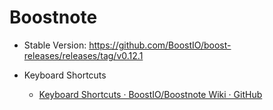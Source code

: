 # Boostnote

- Stable Version: https://github.com/BoostIO/boost-releases/releases/tag/v0.12.1

- Keyboard Shortcuts

  - [Keyboard Shortcuts · BoostIO/Boostnote Wiki · GitHub](https://github.com/BoostIO/Boostnote/wiki/Keyboard-Shortcuts)
